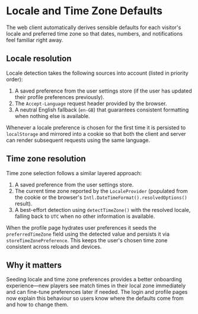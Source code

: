 # Locale and Time Zone Defaults

The web client automatically derives sensible defaults for each visitor's locale
and preferred time zone so that dates, numbers, and notifications feel familiar
right away.

## Locale resolution

Locale detection takes the following sources into account (listed in priority
order):

1. A saved preference from the user settings store (if the user has updated
   their profile preferences previously).
2. The `Accept-Language` request header provided by the browser.
3. A neutral English fallback (`en-GB`) that guarantees consistent formatting
   when nothing else is available.

Whenever a locale preference is chosen for the first time it is persisted to
`localStorage` and mirrored into a cookie so that both the client and server can
render subsequent requests using the same language.

## Time zone resolution

Time zone selection follows a similar layered approach:

1. A saved preference from the user settings store.
2. The current time zone reported by the `LocaleProvider` (populated from the
   cookie or the browser's `Intl.DateTimeFormat().resolvedOptions()` result).
3. A best-effort detection using `detectTimeZone()` with the resolved locale,
   falling back to `UTC` when no other information is available.

When the profile page hydrates user preferences it seeds the `preferredTimeZone`
field using the detected value and persists it via `storeTimeZonePreference`.
This keeps the user's chosen time zone consistent across reloads and devices.

## Why it matters

Seeding locale and time zone preferences provides a better onboarding
experience—new players see match times in their local zone immediately and can
fine-tune preferences later if needed. The login and profile pages now explain
this behaviour so users know where the defaults come from and how to change
them.
